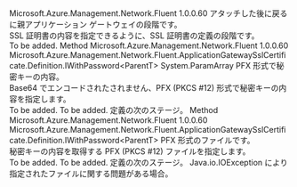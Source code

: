 <Type Name="IWithData&lt;ParentT&gt;" FullName="Microsoft.Azure.Management.Network.Fluent.ApplicationGatewaySslCertificate.Definition.IWithData&lt;ParentT&gt;">
  <TypeSignature Language="C#" Value="public interface IWithData&lt;ParentT&gt;" />
  <TypeSignature Language="ILAsm" Value=".class public interface auto ansi abstract IWithData`1&lt;ParentT&gt;" />
  <TypeSignature Language="DocId" Value="T:Microsoft.Azure.Management.Network.Fluent.ApplicationGatewaySslCertificate.Definition.IWithData`1" />
  <TypeSignature Language="VB.NET" Value="Public Interface IWithData(Of ParentT)" />
  <TypeSignature Language="F#" Value="type IWithData&lt;'ParentT&gt; = interface" />
  <AssemblyInfo>
    <AssemblyName>Microsoft.Azure.Management.Network.Fluent</AssemblyName>
    <AssemblyVersion>1.0.0.60</AssemblyVersion>
  </AssemblyInfo>
  <TypeParameters>
    <TypeParameter Name="ParentT" />
  </TypeParameters>
  <Interfaces />
  <Docs>
    <typeparam name="ParentT">アタッチした後に戻るに親アプリケーション ゲートウェイの段階です。</typeparam>
    <summary>
            SSL 証明書の内容を指定できるように、SSL 証明書の定義の段階です。
            </summary>
    <remarks>To be added.</remarks>
  </Docs>
  <Members>
    <Member MemberName="WithPfxFromBytes">
      <MemberSignature Language="C#" Value="public Microsoft.Azure.Management.Network.Fluent.ApplicationGatewaySslCertificate.Definition.IWithPassword&lt;ParentT&gt; WithPfxFromBytes (params byte[] pfxData);" />
      <MemberSignature Language="ILAsm" Value=".method public hidebysig newslot virtual instance class Microsoft.Azure.Management.Network.Fluent.ApplicationGatewaySslCertificate.Definition.IWithPassword`1&lt;!ParentT&gt; WithPfxFromBytes(unsigned int8[] pfxData) cil managed" />
      <MemberSignature Language="DocId" Value="M:Microsoft.Azure.Management.Network.Fluent.ApplicationGatewaySslCertificate.Definition.IWithData`1.WithPfxFromBytes(System.Byte[])" />
      <MemberSignature Language="VB.NET" Value="Public Function WithPfxFromBytes (ParamArray pfxData As Byte()) As IWithPassword(Of ParentT)" />
      <MemberSignature Language="F#" Value="abstract member WithPfxFromBytes : byte[] -&gt; Microsoft.Azure.Management.Network.Fluent.ApplicationGatewaySslCertificate.Definition.IWithPassword&lt;'ParentT&gt;" Usage="iWithData.WithPfxFromBytes pfxData" />
      <MemberType>Method</MemberType>
      <AssemblyInfo>
        <AssemblyName>Microsoft.Azure.Management.Network.Fluent</AssemblyName>
        <AssemblyVersion>1.0.0.60</AssemblyVersion>
      </AssemblyInfo>
      <ReturnValue>
        <ReturnType>Microsoft.Azure.Management.Network.Fluent.ApplicationGatewaySslCertificate.Definition.IWithPassword&lt;ParentT&gt;</ReturnType>
      </ReturnValue>
      <Parameters>
        <Parameter Name="pfxData" Type="System.Byte[]">
          <Attributes>
            <Attribute>
              <AttributeName>System.ParamArray</AttributeName>
            </Attribute>
          </Attributes>
        </Parameter>
      </Parameters>
      <Docs>
        <param name="pfxData">PFX 形式で秘密キーの内容。</param>
        <summary>
            Base64 でエンコードされたされません、PFX (PKCS #12) 形式で秘密キーの内容を指定します。
            </summary>
        <returns>To be added.</returns>
        <remarks>To be added.</remarks>
        <return>定義の次のステージ。</return>
      </Docs>
    </Member>
    <Member MemberName="WithPfxFromFile">
      <MemberSignature Language="C#" Value="public Microsoft.Azure.Management.Network.Fluent.ApplicationGatewaySslCertificate.Definition.IWithPassword&lt;ParentT&gt; WithPfxFromFile (System.IO.FileInfo pfxFile);" />
      <MemberSignature Language="ILAsm" Value=".method public hidebysig newslot virtual instance class Microsoft.Azure.Management.Network.Fluent.ApplicationGatewaySslCertificate.Definition.IWithPassword`1&lt;!ParentT&gt; WithPfxFromFile(class System.IO.FileInfo pfxFile) cil managed" />
      <MemberSignature Language="DocId" Value="M:Microsoft.Azure.Management.Network.Fluent.ApplicationGatewaySslCertificate.Definition.IWithData`1.WithPfxFromFile(System.IO.FileInfo)" />
      <MemberSignature Language="VB.NET" Value="Public Function WithPfxFromFile (pfxFile As FileInfo) As IWithPassword(Of ParentT)" />
      <MemberSignature Language="F#" Value="abstract member WithPfxFromFile : System.IO.FileInfo -&gt; Microsoft.Azure.Management.Network.Fluent.ApplicationGatewaySslCertificate.Definition.IWithPassword&lt;'ParentT&gt;" Usage="iWithData.WithPfxFromFile pfxFile" />
      <MemberType>Method</MemberType>
      <AssemblyInfo>
        <AssemblyName>Microsoft.Azure.Management.Network.Fluent</AssemblyName>
        <AssemblyVersion>1.0.0.60</AssemblyVersion>
      </AssemblyInfo>
      <ReturnValue>
        <ReturnType>Microsoft.Azure.Management.Network.Fluent.ApplicationGatewaySslCertificate.Definition.IWithPassword&lt;ParentT&gt;</ReturnType>
      </ReturnValue>
      <Parameters>
        <Parameter Name="pfxFile" Type="System.IO.FileInfo" />
      </Parameters>
      <Docs>
        <param name="pfxFile">PFX 形式のファイルです。</param>
        <summary>
            秘密キーの内容を取得する PFX (PKCS #12) ファイルを指定します。
            </summary>
        <returns>To be added.</returns>
        <remarks>To be added.</remarks>
        <return>定義の次のステージ。</return>
        <throws>Java.io.IOException により指定されたファイルに関する問題がある場合。</throws>
      </Docs>
    </Member>
  </Members>
</Type>